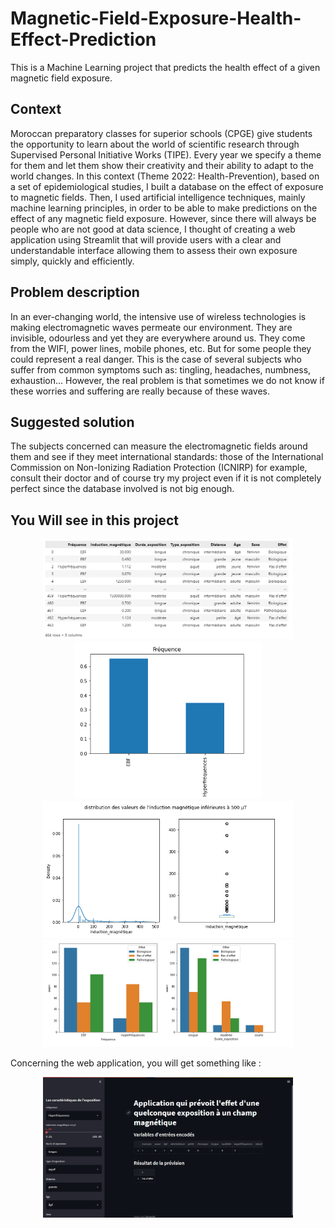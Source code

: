 # Magnetic-Field-Exposure-Health-Effect-Prediction
This is a Machine Learning project that predicts the health effect of a given magnetic field exposure.

## Context
Moroccan preparatory classes for superior schools (CPGE) give students the opportunity to learn about the
world of scientific research through Supervised Personal Initiative Works (TIPE). Every year we specify a 
theme for them and let them show their creativity and their ability to adapt to the world changes. In this 
context (Theme 2022: Health-Prevention), based on a set of epidemiological studies, I built a database on 
the effect of exposure to magnetic fields. Then, I used artificial intelligence techniques, mainly machine 
learning principles, in order to be able to make predictions on the effect of any magnetic field exposure. 
However, since there will always be people who are not good at data science, I thought of creating a web 
application using Streamlit that will provide users with a clear and understandable interface allowing them 
to assess their own exposure simply, quickly and efficiently.

## Problem description
In an ever-changing world, the intensive use of wireless technologies is making electromagnetic waves 
permeate our environment. They are invisible, odourless and yet they are everywhere around us. They 
come from the WIFI, power lines, mobile phones, etc. But for some people they could represent a real 
danger. This is the case of several subjects who suffer from common symptoms such as: tingling, 
headaches, numbness, exhaustion... However, the real problem is that sometimes we do not know if these 
worries and suffering are really because of these waves.

## Suggested solution 
The subjects concerned can measure the electromagnetic fields around them and see if they meet international standards: those of the International Commission on Non-Ionizing Radiation Protection (ICNIRP) for example, consult their doctor and of course try my project even if it is not completely perfect since the database involved is not big enough.

## You Will see in this project
<p align="center">
  <img src="figures/data.PNG" width="400" alt="data">
  <img src="figures/univariate analysis-categorical variable.PNG" width="300" alt="univariate analysis-categorical variable">
  </br>
  <img src="figures/univariate analysis- numerical variable.PNG" width="400" alt="univariate analysis- numerical variable">
  <img src="figures/bivariate analysis.PNG" width="400" alt="bivariate analysis">
</p>


Concerning the web application, you will get something like :

<p align="center">
  <img src="figures/Web App.png" width="400" alt="Web App">
</p>

